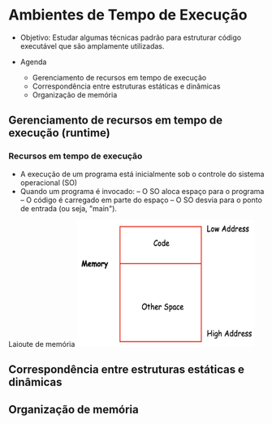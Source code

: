 # Ambientes de Tempo de Execução

- Objetivo: Estudar algumas técnicas padrão para estruturar código executável que são amplamente utilizadas.

- Agenda
   + Gerenciamento de recursos em tempo de execução
   + Correspondência entre estruturas estáticas e dinâmicas
   + Organização de memória

## Gerenciamento de recursos em tempo de execução (runtime)

### Recursos em tempo de execução 
   
+ A execução de um programa está inicialmente sob o controle do sistema operacional (SO)
+ Quando um programa é invocado:
   – O SO aloca espaço para o programa
   – O código é carregado em parte do espaço
   – O SO desvia para o ponto de entrada (ou seja, "main").
   
<a>Laioute de memória <img src="https://github.com/MATA61-IC-2022-2/MATA61-2022-2/blob/8f7d5adbf703476ac065a7861dc298a40213136d/Aulas/figuras/Screen%20Shot%202022-08-30%20at%2020.18.01.png" width="350" height="250"></a>
 
## Correspondência entre estruturas estáticas e dinâmicas


## Organização de memória
